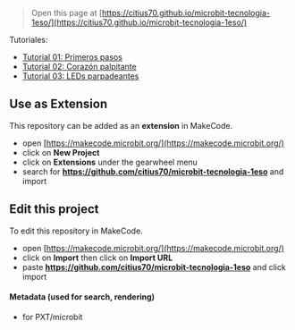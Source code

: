 
> Open this page at [https://citius70.github.io/microbit-tecnologia-1eso/](https://citius70.github.io/microbit-tecnologia-1eso/)

Tutoriales:
* [Tutorial 01: Primeros pasos](https://makecode.microbit.org/#tutorial:github:citius70/microbit-tecnologia-1eso/01_primeros_pasos)
* [Tutorial 02: Corazón palpitante](https://makecode.microbit.org/#tutorial:github:citius70/microbit-tecnologia-1eso/01_corazon_palpitante)
* [Tutorial 03: LEDs parpadeantes](https://makecode.microbit.org/#tutorial:github:citius70/microbit-tecnologia-1eso/02_leds_parpadeantes)

## Use as Extension

This repository can be added as an **extension** in MakeCode.

* open [https://makecode.microbit.org/](https://makecode.microbit.org/)
* click on **New Project**
* click on **Extensions** under the gearwheel menu
* search for **https://github.com/citius70/microbit-tecnologia-1eso** and import

## Edit this project

To edit this repository in MakeCode.

* open [https://makecode.microbit.org/](https://makecode.microbit.org/)
* click on **Import** then click on **Import URL**
* paste **https://github.com/citius70/microbit-tecnologia-1eso** and click import

#### Metadata (used for search, rendering)

* for PXT/microbit
<script src="https://makecode.com/gh-pages-embed.js"></script><script>makeCodeRender("{{ site.makecode.home_url }}", "{{ site.github.owner_name }}/{{ site.github.repository_name }}");</script>
